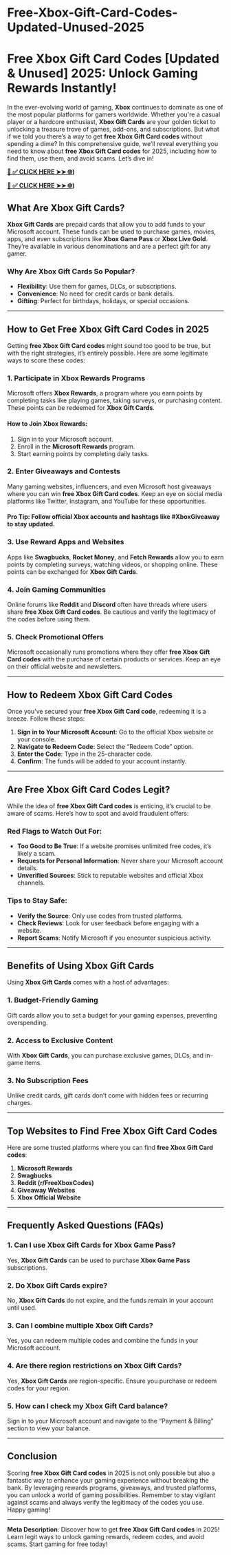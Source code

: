 # Free-Xbox-Gift-Card-Codes-Updated-Unused-2025
# **Free Xbox Gift Card Codes [Updated & Unused] 2025: Unlock Gaming Rewards Instantly!**

In the ever-evolving world of gaming, **Xbox** continues to dominate as one of the most popular platforms for gamers worldwide. Whether you're a casual player or a hardcore enthusiast, **Xbox Gift Cards** are your golden ticket to unlocking a treasure trove of games, add-ons, and subscriptions. But what if we told you there’s a way to get **free Xbox Gift Card codes** without spending a dime? In this comprehensive guide, we’ll reveal everything you need to know about **free Xbox Gift Card codes** for 2025, including how to find them, use them, and avoid scams. Let’s dive in!

**[📌 ✅ CLICK HERE ➤➤ 🌐](https://itechadvance.xyz/giftcard/))**

**[📌 ✅ CLICK HERE ➤➤ 🌐](https://itechadvance.xyz/giftcard/))**

## **What Are Xbox Gift Cards?**

**Xbox Gift Cards** are prepaid cards that allow you to add funds to your Microsoft account. These funds can be used to purchase games, movies, apps, and even subscriptions like **Xbox Game Pass** or **Xbox Live Gold**. They’re available in various denominations and are a perfect gift for any gamer.

### **Why Are Xbox Gift Cards So Popular?**
- **Flexibility**: Use them for games, DLCs, or subscriptions.
- **Convenience**: No need for credit cards or bank details.
- **Gifting**: Perfect for birthdays, holidays, or special occasions.

---

## **How to Get Free Xbox Gift Card Codes in 2025**

Getting **free Xbox Gift Card codes** might sound too good to be true, but with the right strategies, it’s entirely possible. Here are some legitimate ways to score these codes:

### **1. Participate in Xbox Rewards Programs**
Microsoft offers **Xbox Rewards**, a program where you earn points by completing tasks like playing games, taking surveys, or purchasing content. These points can be redeemed for **Xbox Gift Cards**.

#### **How to Join Xbox Rewards:**
1. Sign in to your Microsoft account.
2. Enroll in the **Microsoft Rewards** program.
3. Start earning points by completing daily tasks.

### **2. Enter Giveaways and Contests**
Many gaming websites, influencers, and even Microsoft host giveaways where you can win **free Xbox Gift Card codes**. Keep an eye on social media platforms like Twitter, Instagram, and YouTube for these opportunities.

#### **Pro Tip**: Follow official Xbox accounts and hashtags like **#XboxGiveaway** to stay updated.

### **3. Use Reward Apps and Websites**
Apps like **Swagbucks**, **Rocket Money**, and **Fetch Rewards** allow you to earn points by completing surveys, watching videos, or shopping online. These points can be exchanged for **Xbox Gift Cards**.

### **4. Join Gaming Communities**
Online forums like **Reddit** and **Discord** often have threads where users share **free Xbox Gift Card codes**. Be cautious and verify the legitimacy of the codes before using them.

### **5. Check Promotional Offers**
Microsoft occasionally runs promotions where they offer **free Xbox Gift Card codes** with the purchase of certain products or services. Keep an eye on their official website and newsletters.

---

## **How to Redeem Xbox Gift Card Codes**

Once you’ve secured your **free Xbox Gift Card code**, redeeming it is a breeze. Follow these steps:

1. **Sign in to Your Microsoft Account**: Go to the official Xbox website or your console.
2. **Navigate to Redeem Code**: Select the “Redeem Code” option.
3. **Enter the Code**: Type in the 25-character code.
4. **Confirm**: The funds will be added to your account instantly.

---

## **Are Free Xbox Gift Card Codes Legit?**

While the idea of **free Xbox Gift Card codes** is enticing, it’s crucial to be aware of scams. Here’s how to spot and avoid fraudulent offers:

### **Red Flags to Watch Out For:**
- **Too Good to Be True**: If a website promises unlimited free codes, it’s likely a scam.
- **Requests for Personal Information**: Never share your Microsoft account details.
- **Unverified Sources**: Stick to reputable websites and official Xbox channels.

### **Tips to Stay Safe:**
- **Verify the Source**: Only use codes from trusted platforms.
- **Check Reviews**: Look for user feedback before engaging with a website.
- **Report Scams**: Notify Microsoft if you encounter suspicious activity.

---

## **Benefits of Using Xbox Gift Cards**

Using **Xbox Gift Cards** comes with a host of advantages:

### **1. Budget-Friendly Gaming**
Gift cards allow you to set a budget for your gaming expenses, preventing overspending.

### **2. Access to Exclusive Content**
With **Xbox Gift Cards**, you can purchase exclusive games, DLCs, and in-game items.

### **3. No Subscription Fees**
Unlike credit cards, gift cards don’t come with hidden fees or recurring charges.

---

## **Top Websites to Find Free Xbox Gift Card Codes**

Here are some trusted platforms where you can find **free Xbox Gift Card codes**:

1. **Microsoft Rewards**
2. **Swagbucks**
3. **Reddit (r/FreeXboxCodes)**
4. **Giveaway Websites**
5. **Xbox Official Website**

---

## **Frequently Asked Questions (FAQs)**

### **1. Can I use Xbox Gift Cards for Xbox Game Pass?**
Yes, **Xbox Gift Cards** can be used to purchase **Xbox Game Pass** subscriptions.

### **2. Do Xbox Gift Cards expire?**
No, **Xbox Gift Cards** do not expire, and the funds remain in your account until used.

### **3. Can I combine multiple Xbox Gift Cards?**
Yes, you can redeem multiple codes and combine the funds in your Microsoft account.

### **4. Are there region restrictions on Xbox Gift Cards?**
Yes, **Xbox Gift Cards** are region-specific. Ensure you purchase or redeem codes for your region.

### **5. How can I check my Xbox Gift Card balance?**
Sign in to your Microsoft account and navigate to the “Payment & Billing” section to view your balance.

---

## **Conclusion**

Scoring **free Xbox Gift Card codes** in 2025 is not only possible but also a fantastic way to enhance your gaming experience without breaking the bank. By leveraging rewards programs, giveaways, and trusted platforms, you can unlock a world of gaming possibilities. Remember to stay vigilant against scams and always verify the legitimacy of the codes you use. Happy gaming!

---

**Meta Description**: Discover how to get **free Xbox Gift Card codes** in 2025! Learn legit ways to unlock gaming rewards, redeem codes, and avoid scams. Start gaming for free today!
